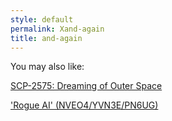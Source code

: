 ```yaml
---
style: default
permalink: Xand-again
title: and-again
---
```

You may also like:

[SCP-2575: Dreaming of Outer Space](http://scp-wiki.net/scp-2575)

['Rogue AI' (NVEO4/YVN3E/PN6UG)](http://scp-wiki.net/rogue-ai-nveo4-yvn3e-pn6ug)
